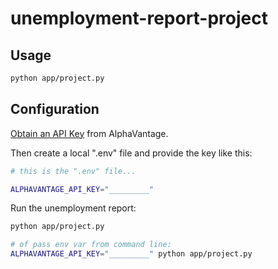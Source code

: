 # unemployment-report-project

## Usage

```sh
python app/project.py
```

## Configuration


[Obtain an API Key](https://www.alphavantage.co/support/#api-key) from AlphaVantage.

Then create a local ".env" file and provide the key like this:

```sh
# this is the ".env" file...

ALPHAVANTAGE_API_KEY="_________"
```

Run the unemployment report:

```sh
python app/project.py

# of pass env var from command line:
ALPHAVANTAGE_API_KEY="_________" python app/project.py
```